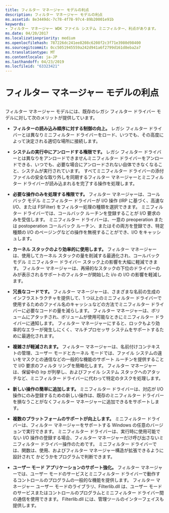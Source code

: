 ```yaml
---
title: フィルター マネージャー モデルの利点
description: フィルター マネージャー モデルの利点
ms.assetid: 8e3449dc-7c78-4f78-97c4-89b20001e91b
keywords:
- フィルター マネージャー WDK ファイル システム ミニフィルター、利点があります。
ms.date: 04/20/2017
ms.localizationpriority: medium
ms.openlocfilehash: 787226dc241ee8208c6208f2c3f71e3980d98400
ms.sourcegitcommit: 0cc5051945559a242d941a6f2799d161d8eba2a7
ms.translationtype: MT
ms.contentlocale: ja-JP
ms.lasthandoff: 04/23/2019
ms.locfileid: "63323421"
---
```

# <a name="advantages-of-the-filter-manager-model"></a>フィルター マネージャー モデルの利点


## <span id="ddk_returning_status_from_a_minifilter_driverentry_routine_if"></span><span id="DDK_RETURNING_STATUS_FROM_A_MINIFILTER_DRIVERENTRY_ROUTINE_IF"></span>


フィルター マネージャー モデルには、既存のレガシ フィルター ドライバー モデルに対して次のメリットが提供しています。

-   **フィルターの読み込み順序に対する制御の向上。** レガシ フィルター ドライバーとは異なりミニフィルター ドライバーをロード、いつでも、その高度によって決定される適切な場所に接続します。

-   **システムの実行中にアンロードする権限です。** レガシ フィルター ドライバーとは異なりをアンロードできませんミニフィルター ドライバーをアンロードできる、いつでも、必要な場合にアンロードされない自体できなくなること、システムが実行されています。 すべてミニフィルター ドライバーの添付ファイルの安全な取り外しを同期するフィルター マネージャーとミニフィルター ドライバーが読み込まれるを完了する操作を処理します。

-   **必要な操作のみを処理する権限です。** フィルター マネージャーは、コールバック モデル ミニフィルター ドライバーが I/O 操作 (IRP に基づく、高速な I/O、または FSFilter) をフィルター処理の種類を選択できます。 ミニフィルター ドライバーでは、コールバック ルーチンを登録することが I/O 要求のみを受信します。 ミニフィルター ドライバーは、一意の preoperation または postoperation コールバック ルーチン、またはその両方を登録でき、特定種類の I/O のページングなどの操作を無視することができ、I/O をキャッシュします。

-   **カーネル スタックのより効率的に使用します。** フィルター マネージャーは、使用してカーネル スタックの量を削減する最適化され、コールバック モデル ミニフィルター ドライバー スタック上の影響を大幅に軽減できます。 フィルター マネージャーは、再帰的なスタックの下位のドライバーのみが表示されるサポートのフィルターが開始した i/o の I/O の影響を軽減します。

-   **冗長なコードです。** フィルター マネージャーは、さまざまな名前の生成のインフラストラクチャを提供して、1 つ以上のミニフィルター ドライバーで使用するためのファイル名のキャッシュなどの方法でミニフィルター ドライバーに必要なコードの量を減らします。 フィルター マネージャーは、ボリュームにアタッチされ、ボリュームが使用可能なときにミニフィルター ドライバーに通知します。 フィルター マネージャーにすると、ロックもより効率的なエラーが発生しにくく、マルチプロセッサ システムをサポートするために最適化されます。

-   **複雑さが軽減されます。** フィルター マネージャーは、名前付けコンテキストの管理、ユーザー モードとカーネル モードでは、ファイル システムの違いをマスクとの通信などの一般的な機能のサポート ルーチンを提供することで I/O 要求のフィルタ リングを簡略化します。 フィルター マネージャーは、保留中の Irp が列挙し、およびファイル システム スタックへのアタッチなど、ミニフィルター ドライバーに代わって特定のタスクを処理します。

-   **新しい操作の簡単に追加します。** ミニフィルター ドライバーは、対応が I/O 操作にのみ登録するための新しい操作は、既存のミニフィルター ドライバーを損なうことがなくフィルター マネージャーに追加できるをサポートします。

-   **複数のプラットフォームのサポートが向上します。** ミニフィルター ドライバーは、フィルター マネージャーをサポートする Windows の任意のバージョンで実行できます。 ミニフィルター ドライバーは、実行時に使用可能でない I/O 操作の登録する場合、フィルター マネージャーだけ呼び出さないミニフィルター ドライバー操作のためです。 ミニフィルター ドライバーでは、関数は、使用、およびフィルター マネージャー構造が拡張できるように設計されて かどうかをプログラムで判断できます。

-   **ユーザー モード アプリケーションのサポート強化。** フィルター マネージャーでは、ユーザー モードのサービスとミニフィルター ドライバーで動作するコントロールのプログラムの一般的な機能を提供します。 フィルター マネージャー ユーザー モードのライブラリ、Filterlib.dll は、ユーザー モードのサービスまたはコントロールのプログラムとミニフィルター ドライバー間の通信を使用できます。 Filterlib.dll には、管理ツールのインターフェイスも提供します。

 

 




